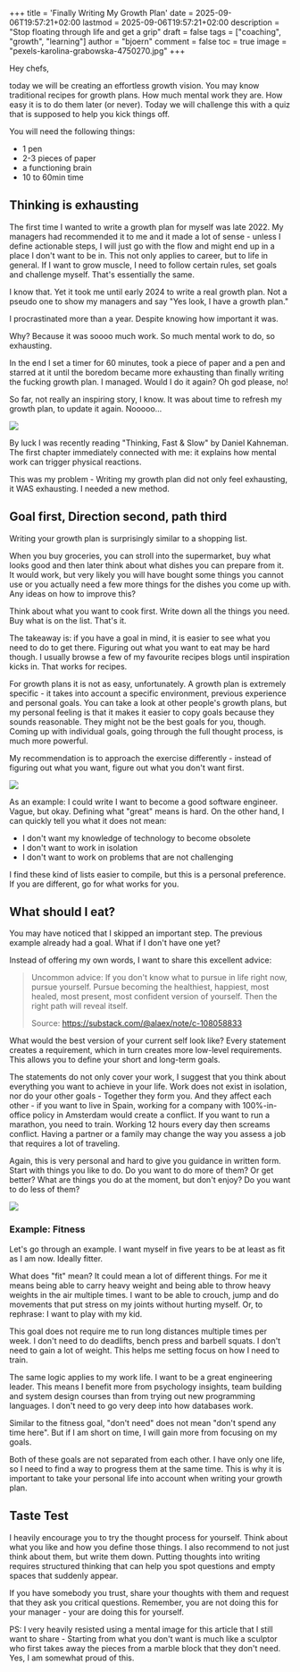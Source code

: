 +++
title = 'Finally Writing My Growth Plan'
date = 2025-09-06T19:57:21+02:00
lastmod = 2025-09-06T19:57:21+02:00
description = "Stop floating through life and get a grip"
draft = false
tags = ["coaching", "growth", "learning"]
author = "bjoern"
comment = false
toc = true
image = "pexels-karolina-grabowska-4750270.jpg"
+++

Hey chefs,

today we will be creating an effortless growth vision.
You may know traditional recipes for growth plans. 
How much mental work they are.
How easy it is to do them later (or never).
Today we will challenge this with a quiz that is supposed to help you kick things off.

You will need the following things:
- 1 pen
- 2-3 pieces of paper
- a functioning brain
- 10 to 60min time

## Thinking is exhausting

The first time I wanted to write a growth plan for myself was late 2022.
My managers had recommended it to me and it made a lot of sense - unless I define actionable steps, I will just go with the flow and might end up in a place I don't want to be in. 
This not only applies to career, but to life in general.
If I want to grow muscle, I need to follow certain rules, set goals and challenge myself.
That's essentially the same.

I know that. 
Yet it took me until early 2024 to write a real growth plan.
Not a pseudo one to show my managers and say "Yes look, I have a growth plan."

I procrastinated more than a year. 
Despite knowing how important it was.

Why?
Because it was soooo much work. 
So much mental work to do, so exhausting. 

In the end I set a timer for 60 minutes, took a piece of paper and a pen and starred at 
it until the boredom became more exhausting than finally writing the fucking growth plan.
I managed. 
Would I do it again?
Oh god please, no!

So far, not really an inspiring story, I know. 
It was about time to refresh my growth plan, to update it again. Nooooo...

![](meme_exhausted.jpg)

By luck I was recently reading "Thinking, Fast & Slow" by Daniel Kahneman.
The first chapter immediately connected with me: it explains how mental work can trigger physical reactions. 

This was my problem - Writing my growth plan did not only feel exhausting, it WAS exhausting.
I needed a new method.

## Goal first, Direction second, path third

Writing your growth plan is surprisingly similar to a shopping list.

When you buy groceries, you can stroll into the supermarket,
buy what looks good and then later think about what dishes you can prepare from it.
It would work, but very likely you will have bought some things you cannot use
or you actually need a few more things for the dishes you come up with.
Any ideas on how to improve this?

Think about what you want to cook first. 
Write down all the things you need. 
Buy what is on the list. 
That's it.

The takeaway is: if you have a goal in mind, it is easier to see what you need to do to get there.
Figuring out what you want to eat may be hard though.
I usually browse a few of my favourite recipes blogs until inspiration kicks in.
That works for recipes. 

For growth plans it is not as easy, unfortunately.
A growth plan is extremely specific - it takes into account a specific environment, previous experience and personal goals.
You can take a look at other people's growth plans, but my personal feeling is that it makes it easier to copy goals because they sounds reasonable. They might not be the best goals for you, though. 
Coming up with individual goals, going through the full thought process, is much more powerful.

My recommendation is to approach the exercise differently - instead of figuring out what you want, figure out what you don't want first.

![](meme_goals.png)

As an example: 
I could write I want to become a good software engineer.
Vague, but okay. Defining what "great" means is hard.
On the other hand, I can quickly tell you what it does not mean:
- I don't want my knowledge of technology to become obsolete 
- I don't want to work in isolation
- I don't want to work on problems that are not challenging

I find these kind of lists easier to compile, but this is a personal preference.
If you are different, go for what works for you. 

## What should I eat?

You may have noticed that I skipped an important step. 
The previous example already had a goal. 
What if I don't have one yet?

Instead of offering my own words, I want to share this excellent advice:

> Uncommon advice:
> If you don't know what to pursue in life right now, pursue yourself.
> Pursue becoming the healthiest, happiest, most healed, most present, most confident version of yourself.
> Then the right path will reveal itself.
>
> Source: https://substack.com/@alaex/note/c-108058833

What would the best version of your current self look like?
Every statement creates a requirement, which in turn creates more low-level requirements.
This allows you to define your short and long-term goals.

The statements do not only cover your work, I suggest that you think about everything you want to achieve in your life.
Work does not exist in isolation, nor do your other goals - Together they form you.
And they affect each other - if you want to live in Spain, working for a company 
with 100%-in-office policy in Amsterdam would create a conflict. 
If you want to run a marathon, you need to train. 
Working 12 hours every day then screams conflict. 
Having a partner or a family may change the way you assess a job that requires a lot of traveling.

Again, this is very personal and hard to give you guidance in written form.
Start with things you like to do.
Do you want to do more of them? 
Or get better?
What are things you do at the moment, but don't enjoy?
Do you want to do less of them?

![](meme_better.jpg)

### Example: Fitness

Let's go through an example.
I want myself in five years to be at least as fit as I am now.
Ideally fitter.

What does "fit" mean? 
It could mean a lot of different things.
For me it means being able to carry heavy weight and being able to throw heavy weights in the air multiple times.
I want to be able to crouch, jump and do movements that put stress on my joints without hurting myself.
Or, to rephrase: I want to play with my kid. 

This goal does not require me to run long distances multiple times per week.
I don't need to do deadlifts, bench press and barbell squats.
I don't need to gain a lot of weight.
This helps me setting focus on how I need to train.

The same logic applies to my work life.
I want to be a great engineering leader.
This means I benefit more from psychology insights, team building and system design courses
than from trying out new programming languages. 
I don't need to go very deep into how databases work.

Similar to the fitness goal, "don't need" does not mean "don't spend any time here".
But if I am short on time, I will gain more from focusing on my goals.

Both of these goals are not separated from each other.
I have only one life, so I need to find a way to progress them at the same time.
This is why it is important to take your personal life into account when writing your growth plan.

## Taste Test

I heavily encourage you to try the thought process for yourself.
Think about what you like and how you define those things.
I also recommend to not just think about them, but write them down.
Putting thoughts into writing requires structured thinking that can help you spot questions and empty spaces
that suddenly appear.

If you have somebody you trust, share your thoughts with them and request that they ask you critical questions.
Remember, you are not doing this for your manager - your are doing this for yourself.

PS: I very heavily resisted using a mental image for this article that I still want to share - Starting from what you don't want is much like a sculptor who first takes away the pieces from a marble block that they don't need. Yes, I am somewhat proud of this.
